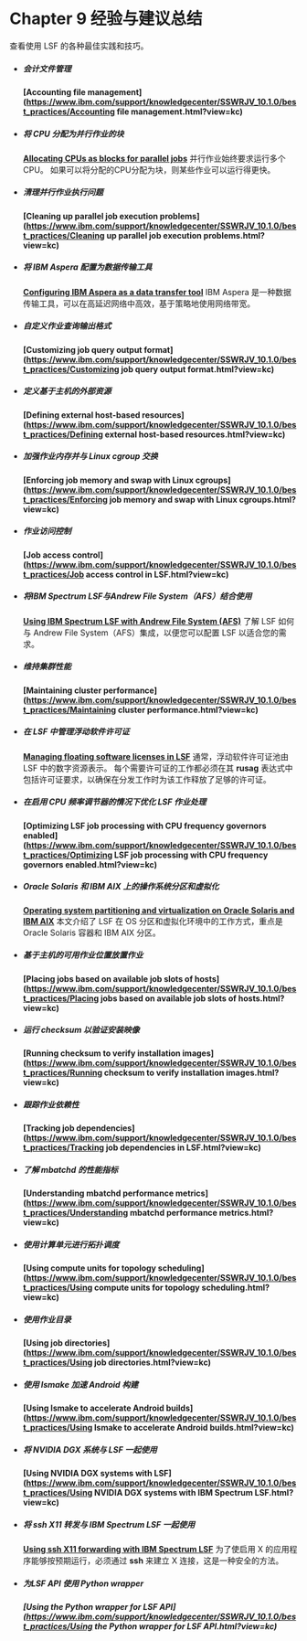 # Chapter 9 经验与建议总结

查看使用 LSF 的各种最佳实践和技巧。



- ##### 会计文件管理

  **[Accounting file management](https://www.ibm.com/support/knowledgecenter/SSWRJV_10.1.0/best_practices/Accounting file management.html?view=kc)**

- ##### 将 CPU 分配为并行作业的块

  **[Allocating CPUs as blocks for parallel jobs](https://www.ibm.com/support/knowledgecenter/SSWRJV_10.1.0/best_practices/allocating_cpu_block_parallel_jobs.html?view=kc)**
  并行作业始终要求运行多个CPU。 如果可以将分配的CPU分配为块，则某些作业可以运行得更快。

- ##### 清理并行作业执行问题

  **[Cleaning up parallel job execution problems](https://www.ibm.com/support/knowledgecenter/SSWRJV_10.1.0/best_practices/Cleaning up parallel job execution problems.html?view=kc)**

- ##### 将 IBM Aspera 配置为数据传输工具

  **[Configuring IBM Aspera as a data transfer tool](https://www.ibm.com/support/knowledgecenter/SSWRJV_10.1.0/dm_using/dm_aspera.html?view=kc)**
  IBM Aspera 是一种数据传输工具，可以在高延迟网络中高效，基于策略地使用网络带宽。

- ##### 自定义作业查询输出格式

  **[Customizing job query output format](https://www.ibm.com/support/knowledgecenter/SSWRJV_10.1.0/best_practices/Customizing job query output format.html?view=kc)**

- ##### 定义基于主机的外部资源

  **[Defining external host-based resources](https://www.ibm.com/support/knowledgecenter/SSWRJV_10.1.0/best_practices/Defining external host-based resources.html?view=kc)**

- ##### 加强作业内存并与 Linux cgroup 交换

  **[Enforcing job memory and swap with Linux cgroups](https://www.ibm.com/support/knowledgecenter/SSWRJV_10.1.0/best_practices/Enforcing job memory and swap with Linux cgroups.html?view=kc)**

- ##### 作业访问控制

  **[Job access control](https://www.ibm.com/support/knowledgecenter/SSWRJV_10.1.0/best_practices/Job access control in LSF.html?view=kc)**

- ##### 将IBM Spectrum LSF与Andrew File System（AFS）结合使用

  **[Using IBM Spectrum LSF with Andrew File System (AFS)](https://www.ibm.com/support/knowledgecenter/SSWRJV_10.1.0/best_practices/afs_integration.html?view=kc)**
  了解 LSF 如何与 Andrew File System（AFS）集成，以便您可以配置 LSF 以适合您的需求。

- ##### 维持集群性能

  **[Maintaining cluster performance](https://www.ibm.com/support/knowledgecenter/SSWRJV_10.1.0/best_practices/Maintaining cluster performance.html?view=kc)**

- ##### 在 LSF 中管理浮动软件许可证

  **[Managing floating software licenses in LSF](https://www.ibm.com/support/knowledgecenter/SSWRJV_10.1.0/best_practices/floating_software_licenses.html?view=kc)**
  通常，浮动软件许可证池由 LSF 中的数字资源表示。 每个需要许可证的工作都必须在其 **rusag** 表达式中包括许可证要求，以确保在分发工作时为该工作释放了足够的许可证。

- ##### 在启用 CPU 频率调节器的情况下优化 LSF 作业处理

  **[Optimizing LSF job processing with CPU frequency governors enabled](https://www.ibm.com/support/knowledgecenter/SSWRJV_10.1.0/best_practices/Optimizing LSF job processing with CPU frequency governors enabled.html?view=kc)**

- ##### Oracle Solaris 和 IBM AIX 上的操作系统分区和虚拟化

  **[Operating system partitioning and virtualization on Oracle Solaris and IBM AIX](https://www.ibm.com/support/knowledgecenter/SSWRJV_10.1.0/best_practices/os_partition_vm_solaris_aix.html?view=kc)**
  本文介绍了 LSF 在 OS 分区和虚拟化环境中的工作方式，重点是 Oracle Solaris 容器和 IBM AIX 分区。

- ##### 基于主机的可用作业位置放置作业

  **[Placing jobs based on available job slots of hosts](https://www.ibm.com/support/knowledgecenter/SSWRJV_10.1.0/best_practices/Placing jobs based on available job slots of hosts.html?view=kc)**

- ##### 运行 checksum 以验证安装映像

  **[Running checksum to verify installation images](https://www.ibm.com/support/knowledgecenter/SSWRJV_10.1.0/best_practices/Running checksum to verify installation images.html?view=kc)**

- ##### 跟踪作业依赖性

  **[Tracking job dependencies](https://www.ibm.com/support/knowledgecenter/SSWRJV_10.1.0/best_practices/Tracking job dependencies in LSF.html?view=kc)**

- ##### 了解 mbatchd 的性能指标

  **[Understanding mbatchd performance metrics](https://www.ibm.com/support/knowledgecenter/SSWRJV_10.1.0/best_practices/Understanding mbatchd performance metrics.html?view=kc)**

- ##### 使用计算单元进行拓扑调度

  **[Using compute units for topology scheduling](https://www.ibm.com/support/knowledgecenter/SSWRJV_10.1.0/best_practices/Using compute units for topology scheduling.html?view=kc)**

- ##### 使用作业目录

  **[Using job directories](https://www.ibm.com/support/knowledgecenter/SSWRJV_10.1.0/best_practices/Using job directories.html?view=kc)**

- ##### 使用 lsmake 加速 Android 构建

  **[Using lsmake to accelerate Android builds](https://www.ibm.com/support/knowledgecenter/SSWRJV_10.1.0/best_practices/Using lsmake to accelerate Android builds.html?view=kc)**

- ##### 将 NVIDIA DGX 系统与 LSF 一起使用

  **[Using NVIDIA DGX systems with LSF](https://www.ibm.com/support/knowledgecenter/SSWRJV_10.1.0/best_practices/Using NVIDIA DGX systems with IBM Spectrum LSF.html?view=kc)**

- ##### 将 ssh X11 转发与 IBM Spectrum LSF 一起使用

  **[Using ssh X11 forwarding with IBM Spectrum LSF](https://www.ibm.com/support/knowledgecenter/SSWRJV_10.1.0/best_practices/ssh_x11_forwarding.html?view=kc)**
  为了使启用 X 的应用程序能够按预期运行，必须通过 **ssh** 来建立 X 连接，这是一种安全的方法。

- ##### 为LSF API 使用 Python wrapper

  ##### **[Using the Python wrapper for LSF API](https://www.ibm.com/support/knowledgecenter/SSWRJV_10.1.0/best_practices/Using the Python wrapper for LSF API.html?view=kc)**

